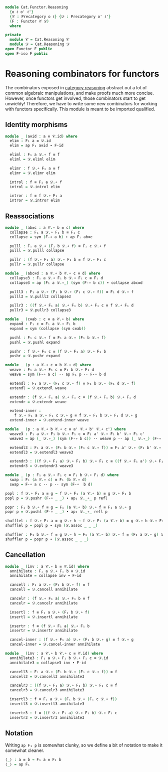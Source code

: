 <!--
```agda
open import 1Lab.Path

open import Cat.Functor.Base using (module F-iso)
open import Cat.Base

import Cat.Reasoning
```
-->

```agda
module Cat.Functor.Reasoning
  {o ℓ o' ℓ'}
  {𝒞 : Precategory o ℓ} {𝒟 : Precategory o' ℓ'}
  (F : Functor 𝒞 𝒟)
  where

private
  module 𝒞 = Cat.Reasoning 𝒞
  module 𝒟 = Cat.Reasoning 𝒟
open Functor F public
open F-iso F public
```

<!--
```agda
private variable
  A B C : 𝒞.Ob
  a a' b b' c c' d : 𝒞.Hom A B
  X Y Z : 𝒟.Ob
  f g h i : 𝒟.Hom X Y
```
-->


# Reasoning combinators for functors

The combinators exposed in [category reasoning] abstract out a lot of common
algebraic manipulations, and make proofs much more concise. However, once functors
get involved, those combinators start to get unwieldy! Therefore, we have
to write some new combinators for working with functors specifically.
This module is meant to be imported qualified.

[category reasoning]: Cat.Reasoning.html

## Identity morphisms

```agda
module _ (a≡id : a ≡ 𝒞.id) where
  elim : F₁ a ≡ 𝒟.id
  elim = ap F₁ a≡id ∙ F-id

  eliml : F₁ a 𝒟.∘ f ≡ f
  eliml = 𝒟.eliml elim

  elimr : f 𝒟.∘ F₁ a ≡ f
  elimr = 𝒟.elimr elim

  introl : f ≡ F₁ a 𝒟.∘ f
  introl = 𝒟.introl elim

  intror : f ≡ f 𝒟.∘ F₁ a
  intror = 𝒟.intror elim
```

## Reassociations

```agda
module _ (ab≡c : a 𝒞.∘ b ≡ c) where
  collapse : F₁ a 𝒟.∘ F₁ b ≡ F₁ c
  collapse = sym (F-∘ a b) ∙ ap F₁ ab≡c

  pulll : F₁ a 𝒟.∘ (F₁ b 𝒟.∘ f) ≡ F₁ c 𝒟.∘ f
  pulll = 𝒟.pulll collapse

  pullr : (f 𝒟.∘ F₁ a) 𝒟.∘ F₁ b ≡ f 𝒟.∘ F₁ c
  pullr = 𝒟.pullr collapse

module _ (abc≡d : a 𝒞.∘ b 𝒞.∘ c ≡ d) where
  collapse3 : F₁ a 𝒟.∘ F₁ b 𝒟.∘ F₁ c ≡ F₁ d
  collapse3 = ap (F₁ a 𝒟.∘_) (sym (F-∘ b c)) ∙ collapse abc≡d

  pulll3 : F₁ a 𝒟.∘ (F₁ b 𝒟.∘ (F₁ c 𝒟.∘ f)) ≡ F₁ d 𝒟.∘ f
  pulll3 = 𝒟.pulll3 collapse3

  pullr3 : ((f 𝒟.∘ F₁ a) 𝒟.∘ F₁ b) 𝒟.∘ F₁ c ≡ f 𝒟.∘ F₁ d
  pullr3 = 𝒟.pullr3 collapse3

module _ (c≡ab : c ≡ a 𝒞.∘ b) where
  expand : F₁ c ≡ F₁ a 𝒟.∘ F₁ b
  expand = sym (collapse (sym c≡ab))

  pushl : F₁ c 𝒟.∘ f ≡ F₁ a 𝒟.∘ (F₁ b 𝒟.∘ f)
  pushl = 𝒟.pushl expand

  pushr : f 𝒟.∘ F₁ c ≡ (f 𝒟.∘ F₁ a) 𝒟.∘ F₁ b
  pushr = 𝒟.pushr expand

module _ (p : a 𝒞.∘ c ≡ b 𝒞.∘ d) where
  weave : F₁ a 𝒟.∘ F₁ c ≡ F₁ b 𝒟.∘ F₁ d
  weave = sym (F-∘ a c) ·· ap F₁ p ·· F-∘ b d

  extendl : F₁ a 𝒟.∘ (F₁ c 𝒟.∘ f) ≡ F₁ b 𝒟.∘ (F₁ d 𝒟.∘ f)
  extendl = 𝒟.extendl weave

  extendr : (f 𝒟.∘ F₁ a) 𝒟.∘ F₁ c ≡ (f 𝒟.∘ F₁ b) 𝒟.∘ F₁ d
  extendr = 𝒟.extendr weave

  extend-inner :
    f 𝒟.∘ F₁ a 𝒟.∘ F₁ c 𝒟.∘ g ≡ f 𝒟.∘ F₁ b 𝒟.∘ F₁ d 𝒟.∘ g
  extend-inner = 𝒟.extend-inner weave

module _ (p : a 𝒞.∘ b 𝒞.∘ c ≡ a' 𝒞.∘ b' 𝒞.∘ c') where
  weave3 : F₁ a 𝒟.∘ F₁ b 𝒟.∘ F₁ c ≡ F₁ a' 𝒟.∘ F₁ b' 𝒟.∘ F₁ c'
  weave3 = ap (_ 𝒟.∘_) (sym (F-∘ b c)) ·· weave p ·· ap (_ 𝒟.∘_) (F-∘ b' c')

  extendl3 : F₁ a 𝒟.∘ (F₁ b 𝒟.∘ (F₁ c 𝒟.∘ f)) ≡ F₁ a' 𝒟.∘ (F₁ b' 𝒟.∘ (F₁ c' 𝒟.∘ f))
  extendl3 = 𝒟.extendl3 weave3

  extendr3 : ((f 𝒟.∘ F₁ a) 𝒟.∘ F₁ b) 𝒟.∘ F₁ c ≡ ((f 𝒟.∘ F₁ a') 𝒟.∘ F₁ b') 𝒟.∘ F₁ c'
  extendr3 = 𝒟.extendr3 weave3

module _ (p : F₁ a 𝒟.∘ F₁ c ≡ F₁ b 𝒟.∘ F₁ d) where
  swap : F₁ (a 𝒞.∘ c) ≡ F₁ (b 𝒞.∘ d)
  swap = F-∘ a c ·· p ·· sym (F-∘  b d)

popl : f 𝒟.∘ F₁ a ≡ g → f 𝒟.∘ F₁ (a 𝒞.∘ b) ≡ g 𝒟.∘ F₁ b
popl p = 𝒟.pushr (F-∘ _ _) ∙ ap₂ 𝒟._∘_ p refl

popr : F₁ b 𝒟.∘ f ≡ g → F₁ (a 𝒞.∘ b) 𝒟.∘ f ≡ F₁ a 𝒟.∘ g
popr p = 𝒟.pushl (F-∘ _ _) ∙ ap₂ 𝒟._∘_ refl p

shufflel : f 𝒟.∘ F₁ a ≡ g 𝒟.∘ h → f 𝒟.∘ F₁ (a 𝒞.∘ b) ≡ g 𝒟.∘ h 𝒟.∘ F₁ b
shufflel p = popl p ∙ sym (𝒟.assoc _ _ _)

shuffler : F₁ b 𝒟.∘ f ≡ g 𝒟.∘ h → F₁ (a 𝒞.∘ b) 𝒟.∘ f ≡ (F₁ a 𝒟.∘ g) 𝒟.∘ h
shuffler p = popr p ∙ (𝒟.assoc _ _ _)
```

## Cancellation

```agda
module _ (inv : a 𝒞.∘ b ≡ 𝒞.id) where
  annihilate : F₁ a 𝒟.∘ F₁ b ≡ 𝒟.id
  annihilate = collapse inv ∙ F-id

  cancell : F₁ a 𝒟.∘ (F₁ b 𝒟.∘ f) ≡ f
  cancell = 𝒟.cancell annihilate

  cancelr : (f 𝒟.∘ F₁ a) 𝒟.∘ F₁ b ≡ f
  cancelr = 𝒟.cancelr annihilate

  insertl : f ≡ F₁ a 𝒟.∘ (F₁ b 𝒟.∘ f)
  insertl = 𝒟.insertl annihilate

  insertr : f ≡ (f 𝒟.∘ F₁ a) 𝒟.∘ F₁ b
  insertr = 𝒟.insertr annihilate

  cancel-inner : (f 𝒟.∘ F₁ a) 𝒟.∘ (F₁ b 𝒟.∘ g) ≡ f 𝒟.∘ g
  cancel-inner = 𝒟.cancel-inner annihilate

module _ (inv : a 𝒞.∘ b 𝒞.∘ c ≡ 𝒞.id) where
  annihilate3 : F₁ a 𝒟.∘ F₁ b 𝒟.∘ F₁ c ≡ 𝒟.id
  annihilate3 = collapse3 inv ∙ F-id

  cancell3 : F₁ a 𝒟.∘ (F₁ b 𝒟.∘ (F₁ c 𝒟.∘ f)) ≡ f
  cancell3 = 𝒟.cancell3 annihilate3

  cancelr3 : ((f 𝒟.∘ F₁ a) 𝒟.∘ F₁ b) 𝒟.∘ F₁ c ≡ f
  cancelr3 = 𝒟.cancelr3 annihilate3

  insertl3 : f ≡ F₁ a 𝒟.∘ (F₁ b 𝒟.∘ (F₁ c 𝒟.∘ f))
  insertl3 = 𝒟.insertl3 annihilate3

  insertr3 : f ≡ ((f 𝒟.∘ F₁ a) 𝒟.∘ F₁ b) 𝒟.∘ F₁ c
  insertr3 = 𝒟.insertr3 annihilate3
```

## Notation

Writing `ap F₁ p` is somewhat clunky, so we define a bit of notation
to make it somewhat cleaner.

```agda
⟨_⟩ : a ≡ b → F₁ a ≡ F₁ b
⟨_⟩ = ap F₁
```
